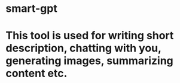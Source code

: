 # smart-gpt

# This tool is used for writing short description, chatting with you, generating images, summarizing content etc.
